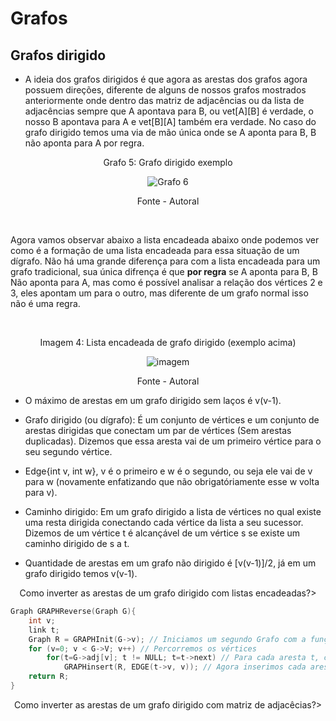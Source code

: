 # Grafos

## Grafos dirigido

- A ideia dos grafos dirigidos é que agora as arestas dos grafos agora possuem direções, diferente de alguns de nossos grafos mostrados anteriormente onde dentro das matriz de adjacências ou da lista de adjacências sempre que A apontava para B, ou vet[A][B] é verdade, o nosso B apontava para A e vet[B][A] também era verdade. No caso do grafo dirigido temos uma via de mão única onde se A aponta para B, B não aponta para A por regra.

<div style="text-align: center;">
    <p>Grafo 5: Grafo dirigido exemplo</p>
    <img src="../../assets/grafos/grafo_dirigido_ex.png" alt="Grafo 6">
    <p>Fonte - Autoral</p>
</div>
<br>

Agora vamos observar abaixo a lista encadeada abaixo onde podemos ver como é a formação de uma lista encadeada para essa situação de um dígrafo. Não há uma grande diferença para com a lista encadeada para um grafo tradicional, sua única difrença é que **por regra** se A aponta para B, B Não aponta para A, mas como é possível analisar a relação dos vértices 2 e 3, eles apontam um para o outro, mas diferente de um grafo normal isso não é uma regra.

<br>

<div style="text-align: center;">
    <p>Imagem 4: Lista encadeada de grafo dirigido (exemplo acima)</p>
    <img src="../../assets/images/lista_encadeada_grafo_dirigido.png" alt="imagem">
    <p>Fonte - Autoral</p>
</div>

- O máximo de arestas em um grafo dirigido sem laços é v(v-1).

- Grafo dirigido (ou dígrafo): É um conjunto de vértices e um conjunto de arestas dirigidas que conectam um par de vértices (Sem arestas duplicadas). Dizemos que essa aresta vai de um primeiro vértice para o seu segundo vértice.

- Edge{int v, int w}, v é o primeiro e w é o segundo, ou seja ele vai de v para w (novamente enfatizando que não obrigatóriamente esse w volta para v).

- Caminho dirigido: Em um grafo dirigido a lista de vértices no qual existe uma resta dirigida conectando cada vértice da lista a seu sucessor. Dizemos de um vértice t é alcançável de um vértice s se existe um caminho dirigido de s a t.

- Quantidade de arestas em um grafo não dirigido é [v(v-1)]/2, já em um grafo dirigido temos v(v-1).

<p align="center">Como inverter as arestas de um grafo dirigido com listas encadeadas?></p>

```C
Graph GRAPHReverse(Graph G){
    int v;
    link t;
    Graph R = GRAPHInit(G->v); // Iniciamos um segundo Grafo com a função de inicializar o grafo com a mesma quantidade de vértices
    for (v=0; v < G->V; v++) // Percorremos os vértices
        for(t=G->adj[v]; t != NULL; t=t->next) // Para cada aresta t, conectada a partir de V
            GRAPHinsert(R, EDGE(t->v, v)); // Agora inserimos cada aresta apoontada de forma invertida
    return R;
}
```

<p align="center">Como inverter as arestas de um grafo dirigido com matriz de adjacêcias?></p>

```C

```